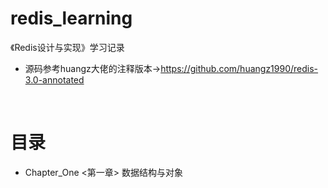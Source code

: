 # redis_learning
《Redis设计与实现》学习记录<br>

* 源码参考huangz大佬的注释版本->https://github.com/huangz1990/redis-3.0-annotated

&emsp;
# 目录
* Chapter_One  <第一章> 数据结构与对象
